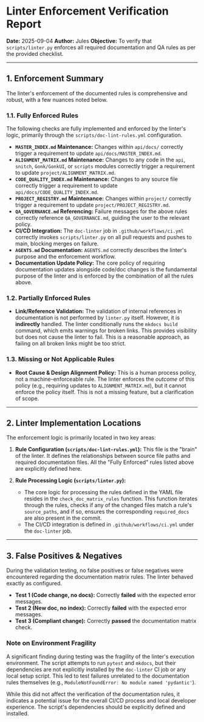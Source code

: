 # Linter Enforcement Verification Report

**Date:** 2025-09-04
**Author:** Jules
**Objective:** To verify that `scripts/linter.py` enforces all required documentation and QA rules as per the provided checklist.

---

## 1. Enforcement Summary

The linter's enforcement of the documented rules is comprehensive and robust, with a few nuances noted below.

### 1.1. Fully Enforced Rules

The following checks are fully implemented and enforced by the linter's logic, primarily through the `scripts/doc-lint-rules.yml` configuration.

- **`MASTER_INDEX.md` Maintenance:** Changes within `api/docs/` correctly trigger a requirement to update `api/docs/MASTER_INDEX.md`.
- **`ALIGNMENT_MATRIX.md` Maintenance:** Changes to any code in the `api`, `snitch`, `Gonk/GonkUI`, or `scripts` modules correctly trigger a requirement to update `project/ALIGNMENT_MATRIX.md`.
- **`CODE_QUALITY_INDEX.md` Maintenance:** Changes to any source file correctly trigger a requirement to update `api/docs/CODE_QUALITY_INDEX.md`.
- **`PROJECT_REGISTRY.md` Maintenance:** Changes within `project/` correctly trigger a requirement to update `project/PROJECT_REGISTRY.md`.
- **`QA_GOVERNANCE.md` Referencing:** Failure messages for the above rules correctly reference `QA_GOVERNANCE.md`, guiding the user to the relevant policy.
- **CI/CD Integration:** The `doc-linter` job in `.github/workflows/ci.yml` correctly invokes `scripts/linter.py` on all pull requests and pushes to main, blocking merges on failure.
- **`AGENTS.md` Documentation:** `AGENTS.md` correctly describes the linter's purpose and the enforcement workflow.
- **Documentation Update Policy:** The core policy of requiring documentation updates alongside code/doc changes is the fundamental purpose of the linter and is enforced by the combination of all the rules above.

### 1.2. Partially Enforced Rules

- **Link/Reference Validation:** The validation of internal references in documentation is not performed by `linter.py` itself. However, it is **indirectly** handled. The linter conditionally runs the `mkdocs build` command, which emits warnings for broken links. This provides visibility but does not cause the linter to fail. This is a reasonable approach, as failing on all broken links might be too strict.

### 1.3. Missing or Not Applicable Rules

- **Root Cause & Design Alignment Policy:** This is a human process policy, not a machine-enforceable rule. The linter enforces the *outcome* of this policy (e.g., requiring updates to `ALIGNMENT_MATRIX.md`), but it cannot enforce the policy itself. This is not a missing feature, but a clarification of scope.

---

## 2. Linter Implementation Locations

The enforcement logic is primarily located in two key areas:

1.  **Rule Configuration (`scripts/doc-lint-rules.yml`):** This file is the "brain" of the linter. It defines the relationships between source file paths and required documentation files. All the "Fully Enforced" rules listed above are explicitly defined here.

2.  **Rule Processing Logic (`scripts/linter.py`):**
    - The core logic for processing the rules defined in the YAML file resides in the `check_doc_matrix_rules` function. This function iterates through the rules, checks if any of the changed files match a rule's `source_paths`, and if so, ensures the corresponding `required_docs` are also present in the commit.
    - The CI/CD integration is defined in `.github/workflows/ci.yml` under the `doc-linter` job.

---

## 3. False Positives & Negatives

During the validation testing, no false positives or false negatives were encountered regarding the documentation matrix rules. The linter behaved exactly as configured.

- **Test 1 (Code change, no docs):** Correctly **failed** with the expected error messages.
- **Test 2 (New doc, no index):** Correctly **failed** with the expected error messages.
- **Test 3 (Compliant change):** Correctly **passed** the documentation matrix check.

### Note on Environment Fragility

A significant finding during testing was the fragility of the linter's execution environment. The script attempts to run `pytest` and `mkdocs`, but their dependencies are not explicitly installed by the `doc-linter` CI job or any local setup script. This led to test failures unrelated to the documentation rules themselves (e.g., `ModuleNotFoundError: No module named 'pydantic'`).

While this did not affect the verification of the documentation rules, it indicates a potential issue for the overall CI/CD process and local developer experience. The script's dependencies should be explicitly defined and installed.

